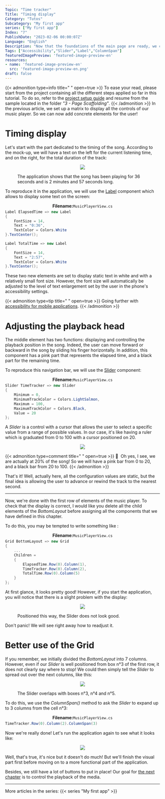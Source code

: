 ```yaml
---
Topic: "Time tracker"
Title: "Timing display"
Category: "Tutos"
Subcategory: "My first app"
series: ["My first app"]
Index: "7"
PublishDate: "2023-02-06 00:00:07Z"
Language: "English"
Description: "Now that the foundations of the main page are ready, we can start laying out all the controls. Let's start with the timing!"
Tags: ["Accessibility","Slider","Label","ColumnSpan"]
featuredImagePreview: 'featured-image-preview-en'
resources:
- name: 'featured-image-preview-en'
  src: 'featured-image-preview-en.png'
draft: false
---
```


<!--more-->


{{< admonition type=info title="‎ " open=true >}}
To ease your read, please start from the project containing all the different steps applied so far in this tutorial. To do so, refer to the <a href="../2-setup-the-project/">project setup guide</a> and resume from the sample located in the folder *"3 - Page Scaffolding"*.
{{< /admonition >}}
In the previous article, we set up a matrix to display all the controls of our music player. So we can now add concrete elements for the user!

# Timing display
Let's start with the part dedicated to the timing of the song. According to the mock-up, we will have a text on the left for the current listening time, and on the right, for the total duration of the track:

<p align="center"><img max-width="100%" max-height="100%" src="./images/A83271A3987417E4A849D31C30191E32.png" /></p>
<figure><figcaption class="image-caption">The application shows that the song has been playing for 36 seconds and is 2 minutes and 57 seconds long.</figcaption></figure>


To reproduce it in the application, we will use the [Label](https://learn.microsoft.com/en-us/dotnet/maui/user-interface/controls/label) component which allows to display some text on the screen:

<p align="center" style="margin-bottom:-10px"><strong>Filename:</strong><code>MusicPlayerView.cs</code></p>

```csharp
Label ElapsedTime => new Label
{
    FontSize = 14,
    Text = "0:36",
    TextColor = Colors.White
}.TextCenter();

Label TotalTime => new Label
{
    FontSize = 14,
    Text = "2:57",
    TextColor = Colors.White
}.TextCenter();
```


These two new elements are set to display static text in white and with a relatively small font size. However, the font size will automatically be adjusted to the level of text enlargement set by the user in the phone's accessibility settings.




{{< admonition type=tip title="‎ " open=true >}}
Going further with [accessibility for mobile applications](https://learn.microsoft.com/en-us/dotnet/maui/fundamentals/accessibility).
{{< /admonition >}}


# Adjusting the playback head
The middle element has two functions: displaying and controlling the playback position in the song. Indeed, the user can move forward or backward in the song by sliding his finger horizontally. In addition, this component has a pink part that represents the elapsed time, and a black part for the remaining time.

To reproduce this navigation bar, we will use the [Slider](https://learn.microsoft.com/en-us/dotnet/maui/user-interface/controls/slider) component:

<p align="center" style="margin-bottom:-10px"><strong>Filename:</strong><code>MusicPlayerView.cs</code></p>

```csharp
Slider TimeTracker => new Slider
{
    Minimum = 0,
    MinimumTrackColor = Colors.LightSalmon,
    Maximum = 100,
    MaximumTrackColor = Colors.Black,
    Value = 20
};
```


A *Slider* is a control with a cursor that allows the user to select a specific value from a range of possible values. In our case, it's like having a ruler which is graduated from 0 to 100 with a cursor positioned on 20.

<p align="center"><img max-width="100%" max-height="100%" src="./images/121C071E9377094E14C9B07AF2D49C8F.png" /></p>
<figure></figure>



{{< admonition type=comment title="‎ " open=true >}}
🐒‎ ‎ Oh yes, I see, we are actually at 20% of the song! So we will have a pink bar from 0 to 20, and a black bar from 20 to 100.
{{< /admonition >}}


That's it! Well, actually here, all the configuration values are static, but the final idea is allowing the user to advance or rewind the track to the nearest second.

___
Now, we're done with the first row of elements of the music player. To check that the display is correct, I would like you delete all the child elements of the *BottomLayout* before assigning all the components that we have defined in this chapter.

To do this, you may be tempted to write something like :

<p align="center" style="margin-bottom:-10px"><strong>Filename:</strong><code>MusicPlayerView.cs</code></p>

```csharp
Grid BottomLayout => new Grid
{
    ...
    Children =
    {
        ElapsedTime.Row(0).Column(1),
        TimeTracker.Row(0).Column(2),
        TotalTime.Row(0).Column(5)
    }
};
```


At first glance, it looks pretty good! However, if you start the application, you will notice that there is a slight problem with the display:

<p align="center"><img max-width="100%" max-height="100%" src="./images/F4B63C493DFDA670F2EE8A4F45A93D87.png" /></p>
<figure><figcaption class="image-caption">Positioned this way, the Slider does not look good.</figcaption></figure>


Don't panic! We will see right away how to readjust it.

# Better use of the Grid
If you remember, we initially divided the *BottomLayout* into 7 columns. However, even if our *Slider* is well positioned from box n°3 of the first row, it does not clearly say where to stop! We could then simply tell the *Slider* to spread out over the next columns, like this:

<p align="center"><img max-width="100%" max-height="100%" src="./images/2822BA46A84A307DD610D66916169DF5.png" /></p>
<figure><figcaption class="image-caption">The Slider overlaps with boxes n°3, n°4 and n°5.</figcaption></figure>


To do this, we use the *ColumnSpan()* method to ask the *Slider* to expand up to 3 columns from the cell n°3:

<p align="center" style="margin-bottom:-10px"><strong>Filename:</strong><code>MusicPlayerView.cs</code></p>

```csharp
TimeTracker.Row(0).Column(2).ColumnSpan(3)
```


Now we're really done! Let's run the application again to see what it looks like:

<p align="center"><img max-width="100%" max-height="100%" src="./images/2907217A274375D0ED0A93A0EEB41D9F.png" /></p>
<figure></figure>


Well, that's true, it's nice but it doesn't do much! But we'll finish the visual part first before moving on to a more functional part of the application.

Besides, we still have a lot of buttons to put in place! Our goal for <a href="../8-media-control/">the next chapter</a> is to control the playback of the media.

___
More articles in the series:
{{< series "My first app" >}}

